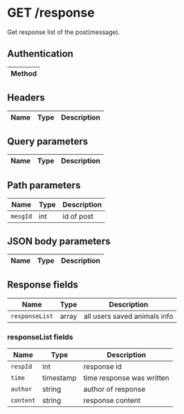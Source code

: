 # GET /response

Get response list of the post(message).

## Authentication

|Method|
|-|

## Headers
|Name|Type|Description|
|-|-|-|

## Query parameters

|Name|Type|Description|
|-|-|-|

## Path parameters

|Name|Type|Description|
|-|-|-|
|`mesgId`|int|id of post|

## JSON body parameters

|Name|Type|Description|
|-|-|-|

## Response fields

|Name|Type|Description|
|-|-|-|
|`responseList`|array|all users saved animals info|

### responseList fields

|Name|Type|Description|
|-|-|-|
|`respId`|int|response id|
|`time`|timestamp|time response was written|
|`author`|string|author of response|
|`content`|string|response content|
